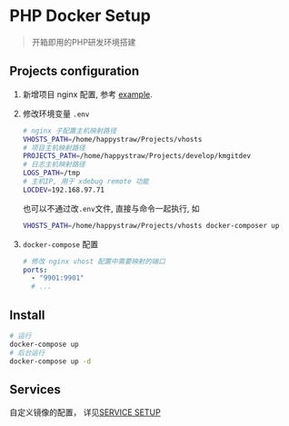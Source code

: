 # PHP Docker Setup

> 开箱即用的PHP研发环境搭建

## Projects configuration

1. 新增项目 nginx 配置, 参考 [example](./examples).

2. 修改环境变量 `.env`

    ```bash
    # nginx 子配置主机映射路径
    VHOSTS_PATH=/home/happystraw/Projects/vhosts
    # 项目主机映射路径
    PROJECTS_PATH=/home/happystraw/Projects/develop/kmgitdev
    # 日志主机映射路径
    LOGS_PATH=/tmp
    # 主机IP, 用于 xdebug remote 功能
    LOCDEV=192.168.97.71
    ```

    也可以不通过改`.env`文件, 直接与命令一起执行, 如

      ```bash
    VHOSTS_PATH=/home/happystraw/Projects/vhosts docker-composer up
      ```

3. `docker-compose` 配置

    ```yaml
    # 修改 nginx vhost 配置中需要映射的端口
    ports:
      - "9901:9901"
      # ...
    ```

## Install

```bash
# 运行
docker-compose up
# 后台运行
docker-compose up -d
```

## Services

自定义镜像的配置， 详见[SERVICE SETUP](./services/README.md)